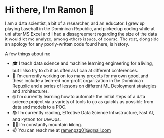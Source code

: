 # Hi there, I'm Ramon 👋

I am a data scientist, a bit of a researcher, and an educator. I grew up playing baseball in the Dominican Republic, and picked up coding while at uni after MS Excel and I had a dissagreement regarding the size of the data it would let me analyze, among others issues, of course. The rest, alongside an apology for any poorly-written code found here, is history.

A few things about me

- :mortar_board: I teach data science and machine learning engineering for a living, but I also try to do it as often as I can at different conferences.
- 🔭 I’m currently working on too many projects for my own good, and these include a tech-ed non-profit organization in the Dominican Republic and a series of lessons on different ML Deployment strategies and architectures.
- :nerd_face: I’m currently learning how to automate the initial steps of a data science project via a variety of tools to go as quickly as possible from data and models to a POC.
- :books: I’m currently reading, Effective Data Science Infrastructure, Fast AI, and Python for DevOps.
- :mountain_biking_man: I’m constantly mountain biking.
- 📫 You can reach me at ramonpzg01@gmail.com
